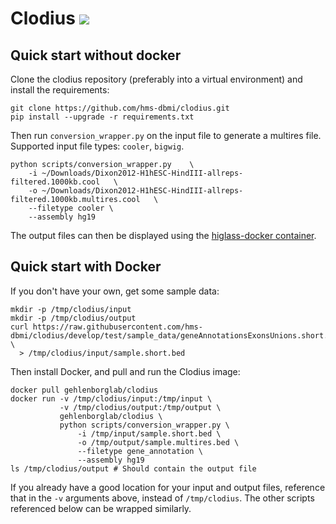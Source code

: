 # Clodius <img src="https://travis-ci.org/hms-dbmi/clodius.svg?branch=develop"/>

## Quick start without docker

Clone the clodius repository (preferably into a virtual environment) and install the requirements:

```
git clone https://github.com/hms-dbmi/clodius.git
pip install --upgrade -r requirements.txt
```
Then run `conversion_wrapper.py` on the input file to generate a multires file. Supported input file types: `cooler`, `bigwig`.

```
python scripts/conversion_wrapper.py    \
    -i ~/Downloads/Dixon2012-H1hESC-HindIII-allreps-filtered.1000kb.cool   \
    -o ~/Downloads/Dixon2012-H1hESC-HindIII-allreps-filtered.1000kb.multires.cool   \
    --filetype cooler \
    --assembly hg19
```
The output files can then be displayed using the [higlass-docker container](https://github.com/hms-dbmi/higlass-docker).

## Quick start with Docker

If you don't have your own, get some sample data:
```
mkdir -p /tmp/clodius/input
mkdir -p /tmp/clodius/output
curl https://raw.githubusercontent.com/hms-dbmi/clodius/develop/test/sample_data/geneAnnotationsExonsUnions.short.bed \
  > /tmp/clodius/input/sample.short.bed 
```
Then install Docker, and pull and run the Clodius image:
```
docker pull gehlenborglab/clodius
docker run -v /tmp/clodius/input:/tmp/input \
           -v /tmp/clodius/output:/tmp/output \
           gehlenborglab/clodius \
           python scripts/conversion_wrapper.py \
               -i /tmp/input/sample.short.bed \
               -o /tmp/output/sample.multires.bed \
               --filetype gene_annotation \
               --assembly hg19
ls /tmp/clodius/output # Should contain the output file
```

If you already have a good location for your input and output files,
reference that in the `-v` arguments above, instead of `/tmp/clodius`.
The other scripts referenced below can be wrapped similarly.

